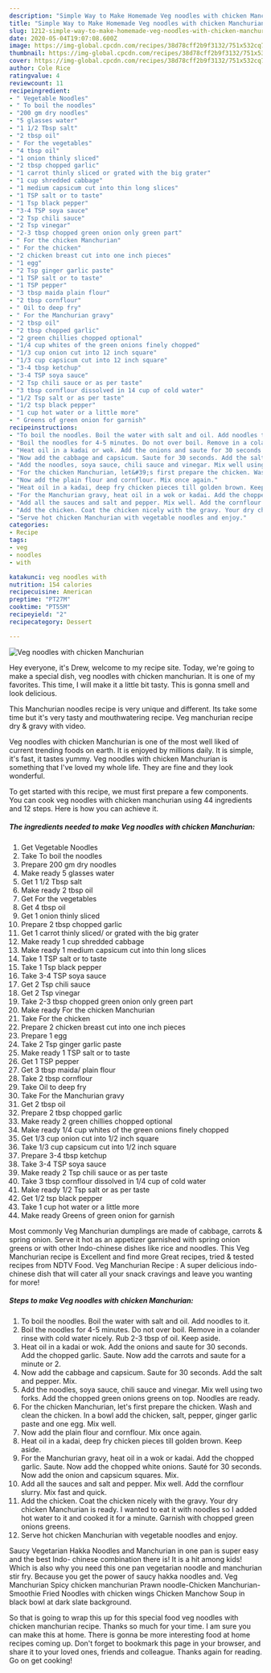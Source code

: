 ```yaml
---
description: "Simple Way to Make Homemade Veg noodles with chicken Manchurian"
title: "Simple Way to Make Homemade Veg noodles with chicken Manchurian"
slug: 1212-simple-way-to-make-homemade-veg-noodles-with-chicken-manchurian
date: 2020-05-04T19:07:08.600Z
image: https://img-global.cpcdn.com/recipes/38d78cff2b9f3132/751x532cq70/veg-noodles-with-chicken-manchurian-recipe-main-photo.jpg
thumbnail: https://img-global.cpcdn.com/recipes/38d78cff2b9f3132/751x532cq70/veg-noodles-with-chicken-manchurian-recipe-main-photo.jpg
cover: https://img-global.cpcdn.com/recipes/38d78cff2b9f3132/751x532cq70/veg-noodles-with-chicken-manchurian-recipe-main-photo.jpg
author: Cole Rice
ratingvalue: 4
reviewcount: 11
recipeingredient:
- " Vegetable Noodles"
- " To boil the noodles"
- "200 gm dry noodles"
- "5 glasses water"
- "1 1/2 Tbsp salt"
- "2 tbsp oil"
- " For the vegetables"
- "4 tbsp oil"
- "1 onion thinly sliced"
- "2 tbsp chopped garlic"
- "1 carrot thinly sliced or grated with the big grater"
- "1 cup shredded cabbage"
- "1 medium capsicum cut into thin long slices"
- "1 TSP salt or to taste"
- "1 Tsp black pepper"
- "3-4 TSP soya sauce"
- "2 Tsp chili sauce"
- "2 Tsp vinegar"
- "2-3 tbsp chopped green onion only green part"
- " For the chicken Manchurian"
- " For the chicken"
- "2 chicken breast cut into one inch pieces"
- "1 egg"
- "2 Tsp ginger garlic paste"
- "1 TSP salt or to taste"
- "1 TSP pepper"
- "3 tbsp maida plain flour"
- "2 tbsp cornflour"
- " Oil to deep fry"
- " For the Manchurian gravy"
- "2 tbsp oil"
- "2 tbsp chopped garlic"
- "2 green chillies chopped optional"
- "1/4 cup whites of the green onions finely chopped"
- "1/3 cup onion cut into 12 inch square"
- "1/3 cup capsicum cut into 12 inch square"
- "3-4 tbsp ketchup"
- "3-4 TSP soya sauce"
- "2 Tsp chili sauce or as per taste"
- "3 tbsp cornflour dissolved in 14 cup of cold water"
- "1/2 Tsp salt or as per taste"
- "1/2 tsp black pepper"
- "1 cup hot water or a little more"
- " Greens of green onion for garnish"
recipeinstructions:
- "To boil the noodles. Boil the water with salt and oil. Add noodles to it."
- "Boil the noodles for 4-5 minutes. Do not over boil. Remove in a colander rinse with cold water nicely. Rub 2-3 tbsp of oil. Keep aside."
- "Heat oil in a kadai or wok. Add the onions and saute for 30 seconds. Add the chopped garlic. Saute. Now add the carrots and saute for a minute or 2."
- "Now add the cabbage and capsicum. Saute for 30 seconds. Add the salt and pepper. Mix."
- "Add the noodles, soya sauce, chili sauce and vinegar. Mix well using two forks. Add the chopped green onions greens on top. Noodles are ready."
- "For the chicken Manchurian, let&#39;s first prepare the chicken. Wash and clean the chicken. In a bowl add the chicken, salt, pepper, ginger garlic paste and one egg. Mix well."
- "Now add the plain flour and cornflour. Mix once again."
- "Heat oil in a kadai, deep fry chicken pieces till golden brown. Keep aside."
- "For the Manchurian gravy, heat oil in a wok or kadai. Add the chopped garlic. Saute. Now add the chopped white onions. Sauté for 30 seconds. Now add the onion and capsicum squares. Mix."
- "Add all the sauces and salt and pepper. Mix well. Add the cornflour slurry. Mix fast and quick."
- "Add the chicken. Coat the chicken nicely with the gravy. Your dry chicken Manchurian is ready. I wanted to eat it with noodles so I added hot water to it and cooked it for a minute. Garnish with chopped green onions greens."
- "Serve hot chicken Manchurian with vegetable noodles and enjoy."
categories:
- Recipe
tags:
- veg
- noodles
- with

katakunci: veg noodles with 
nutrition: 154 calories
recipecuisine: American
preptime: "PT27M"
cooktime: "PT55M"
recipeyield: "2"
recipecategory: Dessert

---
```



![Veg noodles with chicken Manchurian](https://img-global.cpcdn.com/recipes/38d78cff2b9f3132/751x532cq70/veg-noodles-with-chicken-manchurian-recipe-main-photo.jpg)

Hey everyone, it's Drew, welcome to my recipe site. Today, we're going to make a special dish, veg noodles with chicken manchurian. It is one of my favorites. This time, I will make it a little bit tasty. This is gonna smell and look delicious.

This Manchurian noodles recipe is very unique and different. Its take some time but it&#39;s very tasty and mouthwatering recipe. Veg manchurian recipe dry &amp; gravy with video.

Veg noodles with chicken Manchurian is one of the most well liked of current trending foods on earth. It is enjoyed by millions daily. It is simple, it's fast, it tastes yummy. Veg noodles with chicken Manchurian is something that I've loved my whole life. They are fine and they look wonderful.


To get started with this recipe, we must first prepare a few components. You can cook veg noodles with chicken manchurian using 44 ingredients and 12 steps. Here is how you can achieve it.

<!--inarticleads1-->

##### The ingredients needed to make Veg noodles with chicken Manchurian:

1. Get  Vegetable Noodles
1. Take  To boil the noodles
1. Prepare 200 gm dry noodles
1. Make ready 5 glasses water
1. Get 1 1/2 Tbsp salt
1. Make ready 2 tbsp oil
1. Get  For the vegetables
1. Get 4 tbsp oil
1. Get 1 onion thinly sliced
1. Prepare 2 tbsp chopped garlic
1. Get 1 carrot thinly sliced/ or grated with the big grater
1. Make ready 1 cup shredded cabbage
1. Make ready 1 medium capsicum cut into thin long slices
1. Take 1 TSP salt or to taste
1. Take 1 Tsp black pepper
1. Take 3-4 TSP soya sauce
1. Get 2 Tsp chili sauce
1. Get 2 Tsp vinegar
1. Take 2-3 tbsp chopped green onion only green part
1. Make ready  For the chicken Manchurian
1. Take  For the chicken
1. Prepare 2 chicken breast cut into one inch pieces
1. Prepare 1 egg
1. Take 2 Tsp ginger garlic paste
1. Make ready 1 TSP salt or to taste
1. Get 1 TSP pepper
1. Get 3 tbsp maida/ plain flour
1. Take 2 tbsp cornflour
1. Take  Oil to deep fry
1. Take  For the Manchurian gravy
1. Get 2 tbsp oil
1. Prepare 2 tbsp chopped garlic
1. Make ready 2 green chillies chopped optional
1. Make ready 1/4 cup whites of the green onions finely chopped
1. Get 1/3 cup onion cut into 1/2 inch square
1. Take 1/3 cup capsicum cut into 1/2 inch square
1. Prepare 3-4 tbsp ketchup
1. Take 3-4 TSP soya sauce
1. Make ready 2 Tsp chili sauce or as per taste
1. Take 3 tbsp cornflour dissolved in 1/4 cup of cold water
1. Make ready 1/2 Tsp salt or as per taste
1. Get 1/2 tsp black pepper
1. Take 1 cup hot water or a little more
1. Make ready  Greens of green onion for garnish


Most commonly Veg Manchurian dumplings are made of cabbage, carrots &amp; spring onion. Serve it hot as an appetizer garnished with spring onion greens or with other Indo-chinese dishes like rice and noodles. This Veg Manchurian recipe is Excellent and find more Great recipes, tried &amp; tested recipes from NDTV Food. Veg Manchurian Recipe : A super delicious indo-chinese dish that will cater all your snack cravings and leave you wanting for more! 

<!--inarticleads2-->

##### Steps to make Veg noodles with chicken Manchurian:

1. To boil the noodles. Boil the water with salt and oil. Add noodles to it.
1. Boil the noodles for 4-5 minutes. Do not over boil. Remove in a colander rinse with cold water nicely. Rub 2-3 tbsp of oil. Keep aside.
1. Heat oil in a kadai or wok. Add the onions and saute for 30 seconds. Add the chopped garlic. Saute. Now add the carrots and saute for a minute or 2.
1. Now add the cabbage and capsicum. Saute for 30 seconds. Add the salt and pepper. Mix.
1. Add the noodles, soya sauce, chili sauce and vinegar. Mix well using two forks. Add the chopped green onions greens on top. Noodles are ready.
1. For the chicken Manchurian, let&#39;s first prepare the chicken. Wash and clean the chicken. In a bowl add the chicken, salt, pepper, ginger garlic paste and one egg. Mix well.
1. Now add the plain flour and cornflour. Mix once again.
1. Heat oil in a kadai, deep fry chicken pieces till golden brown. Keep aside.
1. For the Manchurian gravy, heat oil in a wok or kadai. Add the chopped garlic. Saute. Now add the chopped white onions. Sauté for 30 seconds. Now add the onion and capsicum squares. Mix.
1. Add all the sauces and salt and pepper. Mix well. Add the cornflour slurry. Mix fast and quick.
1. Add the chicken. Coat the chicken nicely with the gravy. Your dry chicken Manchurian is ready. I wanted to eat it with noodles so I added hot water to it and cooked it for a minute. Garnish with chopped green onions greens.
1. Serve hot chicken Manchurian with vegetable noodles and enjoy.


Saucy Vegetarian Hakka Noodles and Manchurian in one pan is super easy and the best Indo- chinese combination there is! It is a hit among kids! Which is also why you need this one pan vegetarian noodle and manchurian stir fry. Because you get the power of saucy hakka noodles and. Veg Manchurian Spicy chicken manchurian Prawn noodle-Chicken Manchurian-Smoothie Fried Noodles with chicken wings Chicken Manchow Soup in black bowl at dark slate background. 

So that is going to wrap this up for this special food veg noodles with chicken manchurian recipe. Thanks so much for your time. I am sure you can make this at home. There is gonna be more interesting food at home recipes coming up. Don't forget to bookmark this page in your browser, and share it to your loved ones, friends and colleague. Thanks again for reading. Go on get cooking!
